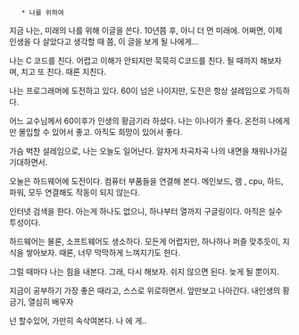        * 나를 위하여

지금 나는, 미래의 나를 위해 이글을 쓴다.
10년쯤 후, 아니 더 먼 미래에. 
어쩌면, 이제 인생을 다 살았다고 생각할 때  쯤,
이 글을 보게 될 나에게...

나는 C 코드를 친다.
어렵고 이해가 안되지만 묵묵히 C코드를 친다.
될 때까지 해보자며, 치고 또 친다.
때론 지친다.

나는 프로그래머에 도전하고 있다.
60이 넘은 나이지만, 
도전은 항상 설레임으로 가득하다.

어느 교수님께서 60이후가 인생의 황금기라 하셨다.
나는 이나이가 좋다.
온전히 나에게만 몰입할 수 있어서 좋고.
아직도 희망이 있어서 좋다.

가슴 벅찬 설레임으로, 나는 오늘도 일어난다.
알차게 차곡차곡 나의 내면을 채워나가길 기대하면서.

오눌은 하드웨어에 도전이다.
컴퓨터 부품들을 연결해 본다.
메인보드, 램 , cpu, 하드, 파워, 모두 연결해도
작동이 되지 않는다.

인터넷 검색을 한다.
아는게 하나도 없으니, 하나부터 열까지 구글링이다.
아직은 실수 투성이다.

하드웨어는 물론, 소프트웨어도 생소하다.
모든게 어렵지만, 하나하나 퍼즐 맞추듯이, 지식을 쌓아보자.
때론, 너무 막막하게 느껴지기도 한다.

그럴 때마다 나는 힘을 내본다.
그래, 다시 해보자.
쉬지 않으면 된다. 늦게 될 뿐이지.

지금이 공부하기 가장 좋은 때라고, 스스로 위로하면서.
앞만보고 나아간다.
내인생의 황금기, 열심히 배우자

넌 할수있어, 가만히 속삭여본다. 
나 에 게..